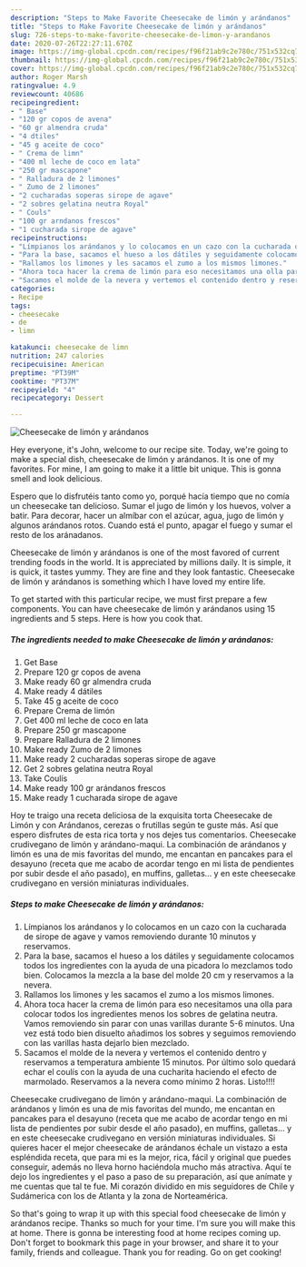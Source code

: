 ```yaml
---
description: "Steps to Make Favorite Cheesecake de limón y arándanos"
title: "Steps to Make Favorite Cheesecake de limón y arándanos"
slug: 726-steps-to-make-favorite-cheesecake-de-limon-y-arandanos
date: 2020-07-26T22:27:11.670Z
image: https://img-global.cpcdn.com/recipes/f96f21ab9c2e780c/751x532cq70/cheesecake-de-limon-y-arandanos-foto-principal.jpg
thumbnail: https://img-global.cpcdn.com/recipes/f96f21ab9c2e780c/751x532cq70/cheesecake-de-limon-y-arandanos-foto-principal.jpg
cover: https://img-global.cpcdn.com/recipes/f96f21ab9c2e780c/751x532cq70/cheesecake-de-limon-y-arandanos-foto-principal.jpg
author: Roger Marsh
ratingvalue: 4.9
reviewcount: 40686
recipeingredient:
- " Base"
- "120 gr copos de avena"
- "60 gr almendra cruda"
- "4 dtiles"
- "45 g aceite de coco"
- " Crema de limn"
- "400 ml leche de coco en lata"
- "250 gr mascapone"
- " Ralladura de 2 limones"
- " Zumo de 2 limones"
- "2 cucharadas soperas sirope de agave"
- "2 sobres gelatina neutra Royal"
- " Couls"
- "100 gr arndanos frescos"
- "1 cucharada sirope de agave"
recipeinstructions:
- "Límpianos los arándanos y lo colocamos en un cazo con la cucharada de sirope de agave y vamos removiendo durante 10 minutos y reservamos."
- "Para la base, sacamos el hueso a los dátiles y seguidamente colocamos todos los ingredientes con la ayuda de una picadora lo mezclamos todo bien. Colocamos la mezcla a la base del molde 20 cm y reservamos a la nevera."
- "Rallamos los limones y les sacamos el zumo a los mismos limones."
- "Ahora toca hacer la crema de limón para eso necesitamos una olla para colocar todos los ingredientes menos los sobres de gelatina neutra. Vamos removiendo sin parar con unas varillas durante 5-6 minutos. Una vez está todo bien disuelto añadimos los sobres y seguimos removiendo con las varillas hasta dejarlo bien mezclado."
- "Sacamos el molde de la nevera y vertemos el contenido dentro y reservamos a temperatura ambiente 15 minutos. Por último solo quedará echar el coulís con la ayuda de una cucharita haciendo el efecto de marmolado. Reservamos a la nevera como mínimo 2 horas. Listo!!!!"
categories:
- Recipe
tags:
- cheesecake
- de
- limn

katakunci: cheesecake de limn 
nutrition: 247 calories
recipecuisine: American
preptime: "PT39M"
cooktime: "PT37M"
recipeyield: "4"
recipecategory: Dessert

---
```



![Cheesecake de limón y arándanos](https://img-global.cpcdn.com/recipes/f96f21ab9c2e780c/751x532cq70/cheesecake-de-limon-y-arandanos-foto-principal.jpg)

Hey everyone, it's John, welcome to our recipe site. Today, we're going to make a special dish, cheesecake de limón y arándanos. It is one of my favorites. For mine, I am going to make it a little bit unique. This is gonna smell and look delicious.

Espero que lo disfrutéis tanto como yo, porqué hacía tiempo que no comía un cheesecake tan delicioso. Sumar el jugo de limón y los huevos, volver a batir. Para decorar, hacer un almíbar con el azúcar, agua, jugo de limón y algunos arándanos rotos. Cuando está el punto, apagar el fuego y sumar el resto de los aránadanos.

Cheesecake de limón y arándanos is one of the most favored of current trending foods in the world. It is appreciated by millions daily. It is simple, it is quick, it tastes yummy. They are fine and they look fantastic. Cheesecake de limón y arándanos is something which I have loved my entire life.


To get started with this particular recipe, we must first prepare a few components. You can have cheesecake de limón y arándanos using 15 ingredients and 5 steps. Here is how you cook that.

<!--inarticleads1-->

##### The ingredients needed to make Cheesecake de limón y arándanos:

1. Get  Base
1. Prepare 120 gr copos de avena
1. Make ready 60 gr almendra cruda
1. Make ready 4 dátiles
1. Take 45 g aceite de coco
1. Prepare  Crema de limón
1. Get 400 ml leche de coco en lata
1. Prepare 250 gr mascapone
1. Prepare  Ralladura de 2 limones
1. Make ready  Zumo de 2 limones
1. Make ready 2 cucharadas soperas sirope de agave
1. Get 2 sobres gelatina neutra Royal
1. Take  Coulís
1. Make ready 100 gr arándanos frescos
1. Make ready 1 cucharada sirope de agave


Hoy te traigo una receta deliciosa de la exquisita torta Cheesecake de Limón y con Arándanos, cerezas o frutillas según te guste más. Así que espero disfrutes de esta rica torta y nos dejes tus comentarios. Cheesecake crudivegano de limón y arándano-maqui. La combinación de arándanos y limón es una de mis favoritas del mundo, me encantan en pancakes para el desayuno (receta que me acabo de acordar tengo en mi lista de pendientes por subir desde el año pasado), en muffins, galletas… y en este cheesecake crudivegano en versión miniaturas individuales. 

<!--inarticleads2-->

##### Steps to make Cheesecake de limón y arándanos:

1. Límpianos los arándanos y lo colocamos en un cazo con la cucharada de sirope de agave y vamos removiendo durante 10 minutos y reservamos.
1. Para la base, sacamos el hueso a los dátiles y seguidamente colocamos todos los ingredientes con la ayuda de una picadora lo mezclamos todo bien. Colocamos la mezcla a la base del molde 20 cm y reservamos a la nevera.
1. Rallamos los limones y les sacamos el zumo a los mismos limones.
1. Ahora toca hacer la crema de limón para eso necesitamos una olla para colocar todos los ingredientes menos los sobres de gelatina neutra. Vamos removiendo sin parar con unas varillas durante 5-6 minutos. Una vez está todo bien disuelto añadimos los sobres y seguimos removiendo con las varillas hasta dejarlo bien mezclado.
1. Sacamos el molde de la nevera y vertemos el contenido dentro y reservamos a temperatura ambiente 15 minutos. Por último solo quedará echar el coulís con la ayuda de una cucharita haciendo el efecto de marmolado. Reservamos a la nevera como mínimo 2 horas. Listo!!!!


Cheesecake crudivegano de limón y arándano-maqui. La combinación de arándanos y limón es una de mis favoritas del mundo, me encantan en pancakes para el desayuno (receta que me acabo de acordar tengo en mi lista de pendientes por subir desde el año pasado), en muffins, galletas… y en este cheesecake crudivegano en versión miniaturas individuales. Si quieres hacer el mejor cheesecake de arándanos échale un vistazo a esta espléndida receta, que para mi es la mejor, rica, fácil y original que puedes conseguir, además no lleva horno haciéndola mucho más atractiva. Aquí te dejo los ingredientes y el paso a paso de su preparación, así que anímate y me cuentas que tal te fue. Mi corazón dividido en mis seguidores de Chile y Sudámerica con los de Atlanta y la zona de Norteamérica. 

So that's going to wrap it up with this special food cheesecake de limón y arándanos recipe. Thanks so much for your time. I'm sure you will make this at home. There is gonna be interesting food at home recipes coming up. Don't forget to bookmark this page in your browser, and share it to your family, friends and colleague. Thank you for reading. Go on get cooking!
